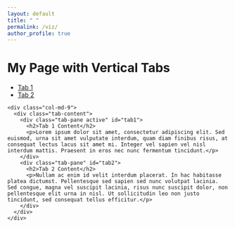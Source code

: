 ```yaml
---
layout: default
title: " "
permalink: /viz/
author_profile: true
---
```

<div class="container">
  <h1>My Page with Vertical Tabs</h1>

  <div class="row">
    <div class="col-md-3">
      <ul class="nav nav-tabs tabs-left">
        <li class="active"><a href="#tab1" data-toggle="tab">Tab 1</a></li>
        <li><a href="#tab2" data-toggle="tab">Tab 2</a></li>
      </ul>
    </div>

    <div class="col-md-9">
      <div class="tab-content">
        <div class="tab-pane active" id="tab1">
          <h2>Tab 1 Content</h2>
          <p>Lorem ipsum dolor sit amet, consectetur adipiscing elit. Sed euismod, urna sit amet vulputate interdum, quam diam finibus risus, at consequat lectus lacus sit amet mi. Integer vel sapien vel nisl interdum mattis. Praesent in eros nec nunc fermentum tincidunt.</p>
        </div>
        <div class="tab-pane" id="tab2">
          <h2>Tab 2 Content</h2>
          <p>Nullam ac enim id velit interdum placerat. In hac habitasse platea dictumst. Pellentesque sed sapien sed nunc volutpat lacinia. Sed congue, magna vel suscipit lacinia, risus nunc suscipit dolor, non pellentesque elit urna in nisl. Ut sollicitudin leo non justo tincidunt, sed consequat tellus efficitur.</p>
        </div>
      </div>
    </div>
  </div>
</div>

<script>
  $(document).ready(function(){
    $('.tabs-left a').click(function(){
      $(this).tab('show');
    });
  });
</script>

<style>
  .tabs-left > li {
    float: none;
  }
  .tabs-left > li > a {
    min-width: 100px;
    margin-right: -1px;
    border-bottom: 1px solid #ddd;
    border-right-color: transparent;
  }
  .tabs-left > li.active > a,
  .tabs-left > li.active > a:hover,
  .tabs-left > li.active > a:focus {
    border-color: #ddd #ddd #ddd transparent;
  }
  .tab-content {
    margin-left: 140px;
  }
</style>
